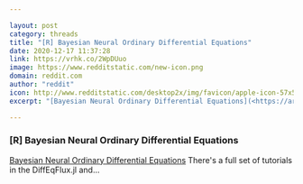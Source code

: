 ```yaml
---

layout: post
category: threads
title: "[R] Bayesian Neural Ordinary Differential Equations"
date: 2020-12-17 11:37:28
link: https://vrhk.co/2WpDUuo
image: https://www.redditstatic.com/new-icon.png
domain: reddit.com
author: "reddit"
icon: http://www.redditstatic.com/desktop2x/img/favicon/apple-icon-57x57.png
excerpt: "[Bayesian Neural Ordinary Differential Equations](<https://arxiv.org/abs/2012.07244>) There's a full set of tutorials in the DiffEqFlux.jl and..."

---
```


### [R] Bayesian Neural Ordinary Differential Equations

[Bayesian Neural Ordinary Differential Equations](<https://arxiv.org/abs/2012.07244>) There's a full set of tutorials in the DiffEqFlux.jl and...